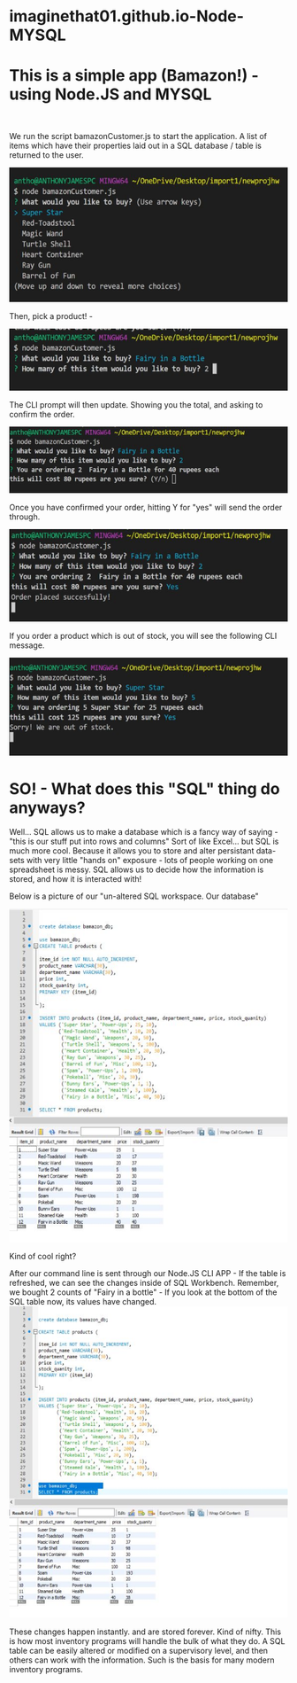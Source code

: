 # imaginethat01.github.io-Node-MYSQL

<h1>This is a simple app (Bamazon!) - using Node.JS and MYSQL</h1>
<br>

We run the script bamazonCustomer.js to start the application. 
A list of items which have their properties laid out in a SQL database / table is returned to the user. 

<img src="projectphotos/firstscreen.jpg"> 
<br> 

Then, pick a product! - 

<img src="projectphotos/secondscreen.jpg">
<br>

The CLI prompt will then update. Showing you the total, and asking to confirm the order.

<img src="projectphotos/thirdscreen.jpg">

Once you have confirmed your order, hitting Y for "yes" will send the order through.

<img src="projectphotos/finalscreen.jpg">

If you order a product which is out of stock, you will see the following CLI message.

<img src="projectphotos/oos.jpg">
<br>

<h1>SO! - What does this "SQL" thing do anyways?</h1> 

Well... SQL allows us to make a database which is a fancy way of saying - "this is our stuff put into rows and columns" 
Sort of like Excel... but SQL is much more cool. Because it allows you to store and alter persistant data-sets with very little
"hands on" exposure - lots of people working on one spreadsheet is messy. SQL allows us to decide how the information is stored, and how
it is interacted with!

Below is a picture of our "un-altered SQL workspace. Our database"

<img src="projectphotos/sqlscreen.jpg">

Kind of cool right? 

After our command line is sent through our Node.JS CLI APP - If the table is refreshed, we can see the changes inside of SQL Workbench.
Remember, we bought 2 counts of "Fairy in a bottle" - If you look at the bottom of the SQL table now, its values have changed. 
<img src="projectphotos/sqlconfirm.jpg">



These changes happen instantly. and are stored forever. Kind of nifty. This is how most inventory programs will handle the bulk of what they do. A SQL table can be easily altered or modified on a supervisory level, and then others can work with the information. Such is the basis for many modern inventory programs. 






